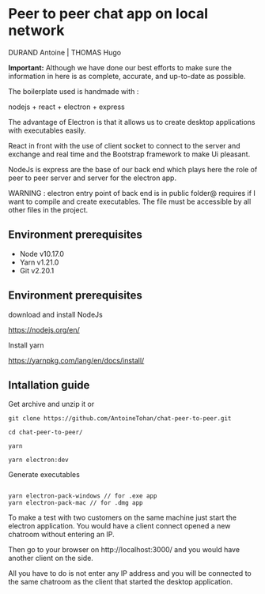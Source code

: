 # Peer to peer chat app on local network

DURAND Antoine | THOMAS Hugo

**Important:** Although we have done our best efforts to make sure the information in here is as complete, accurate, and up-to-date as possible.

The boilerplate used is handmade with :

nodejs + react + electron + express

The advantage of Electron is that it allows us to create desktop applications with executables easily.

React in front with the use of client socket to connect to the server and exchange and real time and the Bootstrap framework to make Ui pleasant.

NodeJs is express are the base of our back end which plays here the role of peer to peer server and server for the electron app.

WARNING : electron entry point of back end is in public folder@ requires if I want to compile and create executables. The file must be accessible by all other files in the project.

## Environment prerequisites

- Node v10.17.0
- Yarn v1.21.0
- Git v2.20.1

## Environment prerequisites

download and install NodeJs

https://nodejs.org/en/

Install yarn

https://yarnpkg.com/lang/en/docs/install/

## Intallation guide

Get archive and unzip it
or
```
git clone https://github.com/AntoineTohan/chat-peer-to-peer.git
```

```
cd chat-peer-to-peer/

yarn

yarn electron:dev

```

Generate executables

```

yarn electron-pack-windows // for .exe app
yarn electron-pack-mac // for .dmg app
```




To make a test with two customers on the same machine just start the electron application. You would have a client connect opened a new chatroom without entering an IP. 

Then go to your browser on http://localhost:3000/ and you would have another client on the side.

All you have to do is not enter any IP address and you will be connected to the same chatroom as the client that started the desktop application.